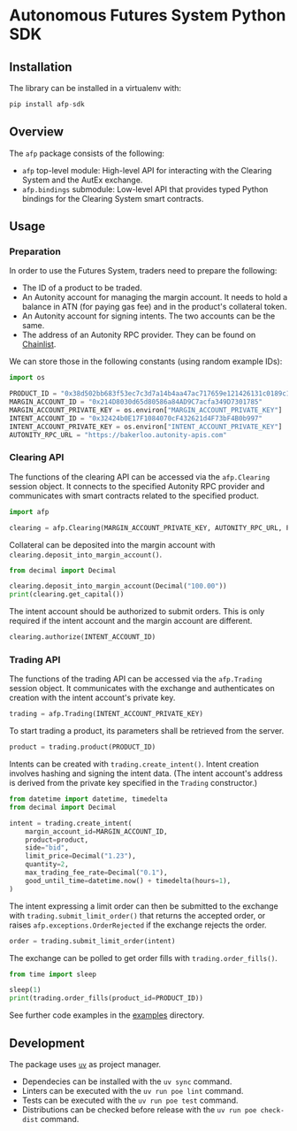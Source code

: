 # Autonomous Futures System Python SDK

## Installation

The library can be installed in a virtualenv with:

```py
pip install afp-sdk
```

## Overview

The `afp` package consists of the following:

- `afp` top-level module: High-level API for interacting with the Clearing
  System and the AutEx exchange.
- `afp.bindings` submodule: Low-level API that provides typed Python bindings
  for the Clearing System smart contracts.

## Usage

### Preparation

In order to use the Futures System, traders need to prepare the following:

- The ID of a product to be traded.
- An Autonity account for managing the margin account. It needs to hold a
  balance in ATN (for paying gas fee) and in the product's collateral token.
- An Autonity account for signing intents. The two accounts can be the same.
- The address of an Autonity RPC provider. They can be found on
  [Chainlist](https://chainlist.org/?search=autonity&testnets=true).

We can store those in the following constants (using random example IDs):

```py
import os

PRODUCT_ID = "0x38d502bb683f53ec7c3d7a14b4aa47ac717659e121426131c0189c15bf4b9460"
MARGIN_ACCOUNT_ID = "0x214D8030d65d80586a84AD9C7acfa349D7301785"
MARGIN_ACCOUNT_PRIVATE_KEY = os.environ["MARGIN_ACCOUNT_PRIVATE_KEY"]
INTENT_ACCOUNT_ID = "0x32424b0E17F1084070cF432621d4F73bF4B0b997"
INTENT_ACCOUNT_PRIVATE_KEY = os.environ["INTENT_ACCOUNT_PRIVATE_KEY"]
AUTONITY_RPC_URL = "https://bakerloo.autonity-apis.com"
```

### Clearing API

The functions of the clearing API can be accessed via the `afp.Clearing`
session object. It connects to the specified Autonity RPC provider and
communicates with smart contracts related to the specified product.

```py
import afp

clearing = afp.Clearing(MARGIN_ACCOUNT_PRIVATE_KEY, AUTONITY_RPC_URL, PRODUCT_ID)
```

Collateral can be deposited into the margin account with
`clearing.deposit_into_margin_account()`.

```py
from decimal import Decimal

clearing.deposit_into_margin_account(Decimal("100.00"))
print(clearing.get_capital())
```

The intent account should be authorized to submit orders. This is only required
if the intent account and the margin account are different.

```py
clearing.authorize(INTENT_ACCOUNT_ID)
```

### Trading API

The functions of the trading API can be accessed via the `afp.Trading` session
object. It communicates with the exchange and authenticates on creation with
the intent account's private key.

```py
trading = afp.Trading(INTENT_ACCOUNT_PRIVATE_KEY)
```

To start trading a product, its parameters shall be retrieved from the server.

```py
product = trading.product(PRODUCT_ID)
```

Intents can be created with `trading.create_intent()`. Intent creation involves
hashing and signing the intent data. (The intent account's address is derived
from the private key specified in the `Trading` constructor.)

```py
from datetime import datetime, timedelta
from decimal import Decimal

intent = trading.create_intent(
    margin_account_id=MARGIN_ACCOUNT_ID,
    product=product,
    side="bid",
    limit_price=Decimal("1.23"),
    quantity=2,
    max_trading_fee_rate=Decimal("0.1"),
    good_until_time=datetime.now() + timedelta(hours=1),
)
```

The intent expressing a limit order can then be submitted to the exchange with
`trading.submit_limit_order()` that returns the accepted order, or raises
`afp.exceptions.OrderRejected` if the exchange rejects the order.

```py
order = trading.submit_limit_order(intent)
```

The exchange can be polled to get order fills with `trading.order_fills()`.

```py
from time import sleep

sleep(1)
print(trading.order_fills(product_id=PRODUCT_ID))
```

See further code examples in the [examples](./examples/) directory.

## Development

The package uses [`uv`](https://docs.astral.sh/uv/) as project manager.

- Dependecies can be installed with the `uv sync` command.
- Linters can be executed with the `uv run poe lint` command.
- Tests can be executed with the `uv run poe test` command.
- Distributions can be checked before release with the `uv run poe check-dist` command.
